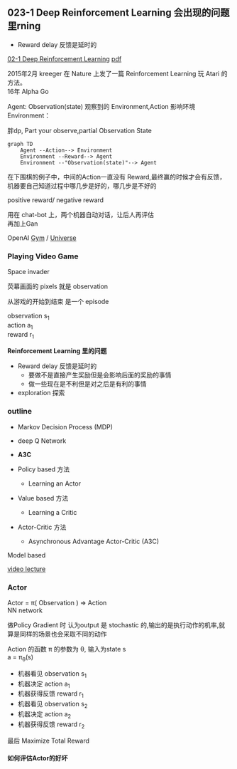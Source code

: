 ## 023-1 Deep Reinforcement Learning 会出现的问题 里rning  
- Reward delay 反馈是延时的


[02-1 Deep Reinforcement Learning](https://www.youtube.com/watch?v=W8XF3ME8G2I&list=PLJV_el3uVTsPy9oCRY30oBPNLCo89yu49&index=33)
[pdf](http://speech.ee.ntu.edu.tw/~tlkagk/courses/ML_2016/Lecture/RL%20(v6).pdf)

2015年2月 kreeger 在 Nature 上发了一篇 Reinforcement Learning 玩 Atari 的方法。  
16年 Alpha Go  

Agent: Observation(state) 观察到的 Environment,Action 影响环境  
Environment： 

胖dp, Part your observe,partial Observation State

```mermaid
graph TD
    Agent --Action--> Environment
    Environment --Reward--> Agent
    Environment --"Observation(state)"--> Agent

```

在下围棋的例子中，中间的Action一直没有 Reward,最终赢的时候才会有反馈，机器要自己知道过程中哪几步是好的，哪几步是不好的  

positive reward/ negative reward

用在 chat-bot 上，两个机器自动对话，让后人再评估  
再加上Gan  


OpenAI [Gym](https://gym.openai.com) / [Universe](https://openai.com/blog/universe/)


### Playing Video Game

Space invader

荧幕画面的 pixels 就是 observation  

从游戏的开始到结束 是一个 episode

observation s<sub>1</sub>  
action a<sub>1</sub>  
reward r<sub>1</sub>  

**Reinforcement Learning 里的问题**  
- Reward delay 反馈是延时的
    - 要做不是直接产生奖励但是会影响后面的奖励的事情
    - 做一些现在是不利但是对之后是有利的事情
- exploration 探索


### outline
- Markov Decision Process (MDP)
- deep Q Network
- **A3C**

- Policy based 方法
    - Learning an Actor
- Value based 方法
    - Learning a Critic
- Actor-Critic 方法
    - Asynchronous Advantage Actor-Critic (A3C)

Model based 

[video lecture](https://videolectures.net) 


### Actor

Actor = &pi;( Observation ) => Action  
  NN network  
  
做Policy Gradient 时 认为output 是 stochastic 的,输出的是执行动作的机率,就算是同样的场景也会采取不同的动作    

Action 的函数 &pi; 的参数为 &theta;, 输入为state s  
a = &pi;<sub>&theta;</sub>(s) 

- 机器看见 observation s<sub>1</sub>
- 机器决定 action a<sub>1</sub>
- 机器获得反馈 reward r<sub>1</sub>
- 机器看见 observation s<sub>2</sub>
- 机器决定 action a<sub>2</sub>
- 机器获得反馈 reward r<sub>2</sub>

最后 Maximize Total Reward

#### 如何评估Actor的好坏
